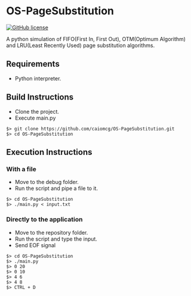 # OS-PageSubstitution

[![GitHub license](https://img.shields.io/badge/license-MIT-blue.svg)](https://raw.githubusercontent.com/caiomcg/OS-PageSubstitution/master/LICENSE)

A python simulation of FIFO(First In, First Out), OTM(Optimum Algorithm) and LRU(Least Recently Used) page substitution algorithms.

## Requirements ##

* Python interpreter.

## Build Instructions ##

* Clone the project.
* Execute main.py

```
$> git clone https://github.com/caiomcg/OS-PageSubstitution.git
$> cd OS-PageSubstitution
```

## Execution Instructions ##

### With a file ###
* Move to the debug folder.
* Run the script and pipe a file to it.

```
$> cd OS-PageSubstitution
$> ./main.py < input.txt
```

### Directly to the application ###
* Move to the repository folder.
* Run the script and type the input.
* Send EOF signal

```
$> cd OS-PageSubstitution
$> ./main.py
$> 0 20
$> 0 10
$> 4 6
$> 4 8
$> CTRL + D
```
